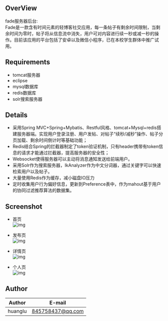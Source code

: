 ## OverView

fade服务器后台:<br>
Fade是一款含有时间元素的轻博客社交应用，每一条帖子有剩余时间限制，当剩余时间为零时，帖子将从信息流中消失，用户可对内容进行续一秒或减一秒的操作。目前该应用的平台包括了安卓以及微信小程序，已在本校学生群体中推广试用。


## Requirements

* tomcat服务器
* eclipse
* mysql数据库
* redis数据库
* solr搜索服务器

## Details
* 采用Spring MVC+Spring+Mybatis、Restful风格、tomcat+Mysql+redis搭建服务器端。实现用户登录注册、用户发帖、对帖子“续秒/减秒”操作、帖子分页加载、剩余时间倒计时等基础功能；
* Redis结合Spring的拦截器制定了token验证机制，只有header携带有token信息的请求才能通过拦截器，提高服务器的安全性；
* Websocket使得服务器可以主动将消息通知发送给前端用户。
* 采用Solr作为搜索服务器，IkAnalyzer作为中文分词器，通过关键字可以快速检索用户以及帖子。
* 大量使用Redis作为缓存，减小磁盘IO压力
* 定时收集用户行为偏好信息，更新到Preference表中，作为mahout基于用户的协同过滤推荐算法的数据集。


## Screenshot

* 首页<br/>
![img](https://github.com/huanglu20124/ImgRespository/blob/master/fade/首页.jpg?raw=true)

* 发布页<br/>
![img](https://github.com/huanglu20124/ImgRespository/blob/master/fade/发布页.jpg?raw=true)

* 详情页<br/>
![img](https://github.com/huanglu20124/ImgRespository/blob/master/fade/详情页.jpg?raw=true)

* 个人页<br/>
![img](https://github.com/huanglu20124/ImgRespository/blob/master/fade/个人页.jpg?raw=true)

## Author

| Author | E-mail |
| :------:  | :------: |
| huanglu | 845758437@qq.com |
